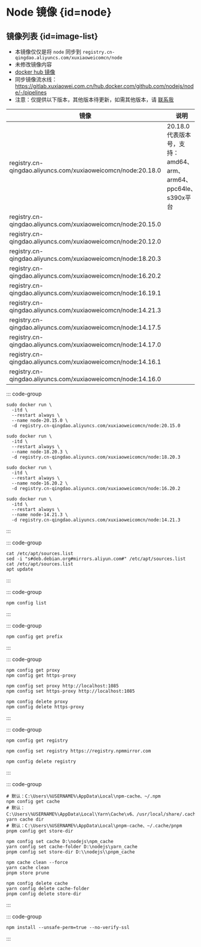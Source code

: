 # Node 镜像 {id=node}

## 镜像列表 {id=image-list}

- 本镜像仅仅是将 `node` 同步到 `registry.cn-qingdao.aliyuncs.com/xuxiaoweicomcn/node`
- 未修改镜像内容
- [docker hub 镜像](https://hub.docker.com/_/node)
- 同步镜像流水线：https://gitlab.xuxiaowei.com.cn/hub.docker.com/github.com/nodejs/node/-/pipelines
- 注意：仅提供以下版本，其他版本待更新，如需其他版本，请 [联系我](../../../guide/website.md)

| 镜像                                                           | 说明                                               |
|--------------------------------------------------------------|--------------------------------------------------|
| registry.cn-qingdao.aliyuncs.com/xuxiaoweicomcn/node:20.18.0 | 20.18.0 代表版本号，支持：amd64、arm、arm64、ppc64le、s390x平台 |
| registry.cn-qingdao.aliyuncs.com/xuxiaoweicomcn/node:20.15.0 |                                                  |
| registry.cn-qingdao.aliyuncs.com/xuxiaoweicomcn/node:20.12.0 |                                                  |
| registry.cn-qingdao.aliyuncs.com/xuxiaoweicomcn/node:18.20.3 |                                                  |
| registry.cn-qingdao.aliyuncs.com/xuxiaoweicomcn/node:16.20.2 |                                                  |
| registry.cn-qingdao.aliyuncs.com/xuxiaoweicomcn/node:16.19.1 |                                                  |
| registry.cn-qingdao.aliyuncs.com/xuxiaoweicomcn/node:14.21.3 |                                                  |
| registry.cn-qingdao.aliyuncs.com/xuxiaoweicomcn/node:14.17.5 |                                                  |
| registry.cn-qingdao.aliyuncs.com/xuxiaoweicomcn/node:14.17.0 |                                                  |
| registry.cn-qingdao.aliyuncs.com/xuxiaoweicomcn/node:14.16.1 |                                                  |
| registry.cn-qingdao.aliyuncs.com/xuxiaoweicomcn/node:14.16.0 |                                                  |

::: code-group

```shell [20.x]
sudo docker run \
  -itd \
  --restart always \
  --name node-20.15.0 \
  -d registry.cn-qingdao.aliyuncs.com/xuxiaoweicomcn/node:20.15.0
```

```shell [18.x]
sudo docker run \
  -itd \
  --restart always \
  --name node-18.20.3 \
  -d registry.cn-qingdao.aliyuncs.com/xuxiaoweicomcn/node:18.20.3
```

```shell [16.x]
sudo docker run \
  -itd \
  --restart always \
  --name node-16.20.2 \
  -d registry.cn-qingdao.aliyuncs.com/xuxiaoweicomcn/node:16.20.2
```

```shell [14.x]
sudo docker run \
  -itd \
  --restart always \
  --name node-14.21.3 \
  -d registry.cn-qingdao.aliyuncs.com/xuxiaoweicomcn/node:14.21.3
```

:::

::: code-group

```shell [使用阿里云镜像]
cat /etc/apt/sources.list
sed -i "s#deb.debian.org#mirrors.aliyun.com#" /etc/apt/sources.list
cat /etc/apt/sources.list
apt update
```

:::

::: code-group

```shell [查看配置]
npm config list
```

:::

::: code-group

```shell [查看全局安装目录]
npm config get prefix
```

:::

::: code-group

```shell [查看代理]
npm config get proxy
npm config get https-proxy
```

```shell [设置代理]
npm config set proxy http://localhost:1085
npm config set https-proxy http://localhost:1085
```

```shell [删除代理]
npm config delete proxy
npm config delete https-proxy
```

:::

::: code-group

```shell [查看代理]
npm config get registry
```

```shell [设置代理]
npm config set registry https://registry.npmmirror.com
```

```shell [删除代理]
npm config delete registry
```

:::

::: code-group

```shell [查看缓存路径]
# 默认：C:\Users\%USERNAME%\AppData\Local\npm-cache、~/.npm
npm config get cache
# 默认：C:\Users\%USERNAME%\AppData\Local\Yarn\Cache\v6、/usr/local/share/.cache/yarn/v6
yarn cache dir
# 默认：C:\Users\%USERNAME%\AppData\Local\pnpm-cache、~/.cache/pnpm
pnpm config get store-dir
```

```shell [设置缓存路径]
npm config set cache D:\nodejs\npm_cache
yarn config set cache-folder D:\nodejs\yarn_cache
pnpm config set store-dir D:\\nodejs\\pnpm_cache
```

```shell [清理缓存]
npm cache clean --force
yarn cache clean
pnpm store prune
```

```shell [删除缓存路径]
npm config delete cache
yarn config delete cache-folder
pnpm config delete store-dir
```

:::

::: code-group

```shell [跳过证书验证]
npm install --unsafe-perm=true --no-verify-ssl
```

:::

<style>

._image_registry_cn-qingdao_aliyuncs_com_xuxiaoweicomcn_node table tr th:nth-child(1), 
._image_registry_cn-qingdao_aliyuncs_com_xuxiaoweicomcn_node table tr td:nth-child(1) {
    min-width: 450px;
}

._image_registry_cn-qingdao_aliyuncs_com_xuxiaoweicomcn_node table tr th:nth-child(2), 
._image_registry_cn-qingdao_aliyuncs_com_xuxiaoweicomcn_node table tr td:nth-child(2) {
    min-width: 490px;
}

</style>